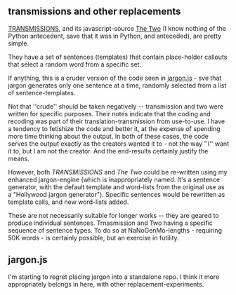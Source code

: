 ## transmissions and other replacements

[TRANSMISSIONS](http://luckysoap.com/generations/transmission.html), and its javascript-source [The Two](http://nickm.com/poems/the_two.html) (I know nothing of the Python antecedent, save that it was in Python, and anteceded), are pretty simple.

They have a set of sentences (templates) that contain place-holder callouts that select a random word from a specific set.

If anything, this is a cruder version of the code seen in [jargon.js](https://github.com/MichaelPaulukonis/jargon.js) - sve that jargon generates only one sentence at a time, randomly selected from a list of sentence-templates.

Not that ''crude'' should be taken negatively -- transmission and two were written for specific purposes. Their notes indicate that the coding and recoding was part of their translation-transmission from use-to-use. I have a tendency to fetishize the code and better it, at the expense of spending more time thinking about the output. In both of these cases, the code serves the output exactly as the creators wanted it to - not the way ''I'' want it to, but I am not the creator. And the end-results certainly justify the means.

However, both _TRANSMISSIONS_ and _The Two_ could be re-written using my enhanced jargon-engine (which is inappropriately named. It's a sentence generator, with the default template and word-lists from the original use as a "Hollywood jargon generator").
Specific sentences would be rewritten as template calls, and new word-lists added.


These are not necessarily suitable for longer works -- they are geared to produce individual sentences. Trnasmission and Two having a specific sequence of sentence types. To do so at NaNoGenMo-lengths - requiring 50K words - is certainly possible, but an exercise in futility.

## jargon.js
I'm starting to regret placing jargon into a standalone repo. I think it more appropriately belongs in here, with other replacement-experiments.
